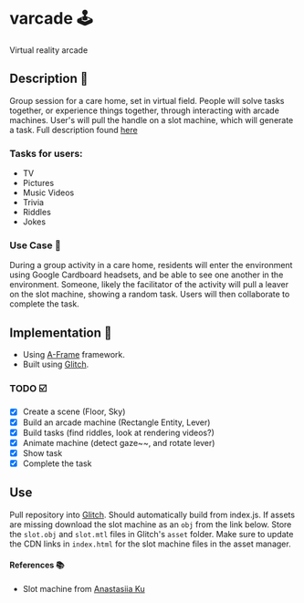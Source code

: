 # varcade 🕹
Virtual reality arcade

## Description 📝
Group session for a care home, set in virtual field. People will solve tasks together, or experience things together, through interacting with arcade machines. User's will pull the handle on a slot machine, which will generate a task. Full description found [here](https://github.com/wel-shy/varcade/blob/master/docs/varcade-presentation.pdf)

### Tasks for users:
 - TV
 - Pictures
 - Music Videos
 - Trivia
 - Riddles
 - Jokes

### Use Case 👵
During a group activity in a care home, residents will enter the environment using Google Cardboard headsets, and be
able to see one another in the environment. Someone, likely the facilitator of the activity will pull a leaver on the
slot machine, showing a random task. Users will then collaborate to complete the task.

## Implementation 🔨
 - Using [A-Frame](https://aframe.io/) framework.
 - Built using [Glitch](https://glitch.com/~aframe).

### TODO ☑️
 - [X] Create a scene (Floor, Sky)
 - [X] Build an arcade machine (Rectangle Entity, Lever)
 - [X] Build tasks (find riddles, look at rendering videos?)
 - [X] Animate machine (detect gaze~~, and rotate lever)
 - [X] Show task
 - [X] Complete the task

 ## Use
 Pull repository into [Glitch](https://glitch.com/~aframe). Should automatically build from index.js. If assets are missing
 download the slot machine as an `obj` from the link below. Store
 the `slot.obj` and `slot.mtl` files in Glitch's `asset` folder. Make sure to update the CDN links in `index.html` for the slot machine files in the asset manager.

#### References 📚
 - Slot machine from [Anastasiia Ku](https://poly.google.com/user/aiHLOO4KRw6)
